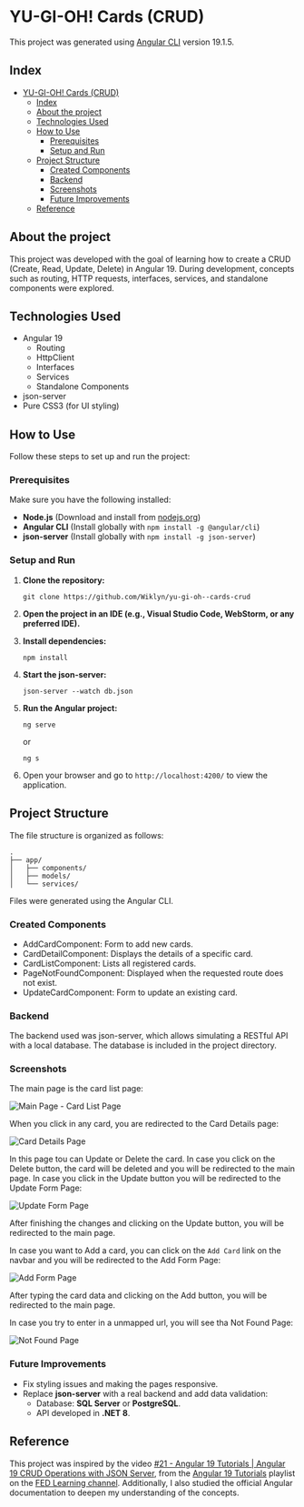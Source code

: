 # YU-GI-OH! Cards (CRUD)

This project was generated using
[Angular CLI](https://github.com/angular/angular-cli) version 19.1.5.

## Index

- [YU-GI-OH! Cards (CRUD)](#yu-gi-oh-cards-crud)
  - [Index](#index)
  - [About the project](#about-the-project)
  - [Technologies Used](#technologies-used)
  - [How to Use](#how-to-use)
    - [Prerequisites](#prerequisites)
    - [Setup and Run](#setup-and-run)
  - [Project Structure](#project-structure)
    - [Created Components](#created-components)
    - [Backend](#backend)
    - [Screenshots](#screenshots)
    - [Future Improvements](#future-improvements)
  - [Reference](#reference)

## About the project

This project was developed with the goal of learning how to create a CRUD
(Create, Read, Update, Delete) in Angular 19. During development, concepts such
as routing, HTTP requests, interfaces, services, and standalone components were
explored.

## Technologies Used

- Angular 19
  - Routing
  - HttpClient
  - Interfaces
  - Services
  - Standalone Components
- json-server
- Pure CSS3 (for UI styling)

## How to Use

Follow these steps to set up and run the project:

### Prerequisites

Make sure you have the following installed:

- **Node.js** (Download and install from [nodejs.org](nodejs.org))
- **Angular CLI** (Install globally with `npm install -g @angular/cli`)
- **json-server** (Install globally with `npm install -g json-server`)

### Setup and Run

1. **Clone the repository:**

   ```terminal
   git clone https://github.com/Wiklyn/yu-gi-oh--cards-crud
   ```

2. **Open the project in an IDE (e.g., Visual Studio Code, WebStorm, or any preferred IDE).**
3. **Install dependencies:**

   ```terminal
   npm install
   ```

4. **Start the json-server:**

   ```terminal
   json-server --watch db.json
   ```

5. **Run the Angular project:**

   ```terminal
   ng serve
   ```

   or

   ```terminal
   ng s
   ```

6. Open your browser and go to `http://localhost:4200/` to view the application.

## Project Structure

The file structure is organized as follows:

```terminal
.
├── app/
│   ├── components/
│   ├── models/
│   └── services/
```

Files were generated using the Angular CLI.

### Created Components

- AddCardComponent: Form to add new cards.
- CardDetailComponent: Displays the details of a specific card.
- CardListComponent: Lists all registered cards.
- PageNotFoundComponent: Displayed when the requested route does not exist.
- UpdateCardComponent: Form to update an existing card.

### Backend

The backend used was json-server, which allows simulating a RESTful API with a
local database. The database is included in the project directory.

### Screenshots

The main page is the card list page:

![Main Page - Card List Page](screenshots/MainPage-CardList.png "Main Page - Card List Page")

When you click in any card, you are redirected to the Card Details page:

![Card Details Page](screenshots/CardDetails.png "Card Details Page")

In this page tou can Update or Delete the card. In case you click on the Delete
button, the card will be deleted and you will be redirected to the main page. In
case you click in the Update button you will be redirected to the Update Form
Page:

![Update Form Page](screenshots/UpdateForm.png "Update Form Page")

After finishing the changes and clicking on the Update button, you will be
redirected to the main page.

In case you want to Add a card, you can click on the `Add Card` link on the
navbar and you will be redirected to the Add Form Page:

![Add Form Page](screenshots/AddForm.png "Add Form Page")

After typing the card data and clicking on the Add button, you will be
redirected to the main page.

In case you try to enter in a unmapped url, you will see tha Not Found Page:

![Not Found Page](screenshots/PageNotFound.png "Not Found Page")

### Future Improvements

- Fix styling issues and making the pages responsive.
- Replace **json-server** with a real backend and add data validation:
  - Database: **SQL Server** or **PostgreSQL**.
  - API developed in **.NET 8**.

## Reference

This project was inspired by the video
[#21 - Angular 19 Tutorials | Angular 19 CRUD Operations with JSON Server](https://youtu.be/1Cr4cS6JkYQ?si=SuOyalsr3kgP6Fn3),
from the [Angular 19 Tutorials](https://youtube.com/playlist?list=PLBz0Y_rVMoZi8a8bRsK4Vr3c2SFrmhhoL&si=-piv8oF-zmq68Hii)
playlist on the [FED Learning channel](https://www.youtube.com/@FEDLearning).
Additionally, I also studied the official Angular documentation to deepen my
understanding of the concepts.
